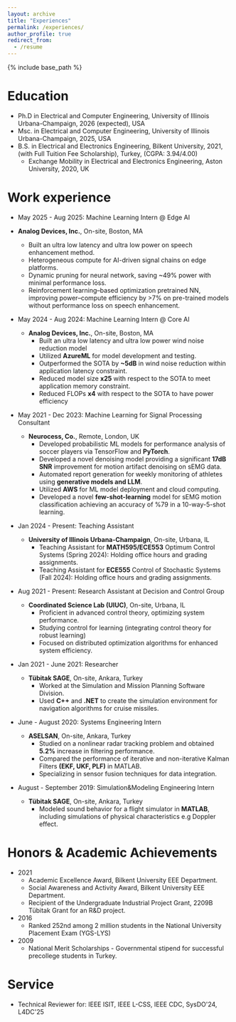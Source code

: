 ```yaml
---
layout: archive
title: "Experiences"
permalink: /experiences/
author_profile: true
redirect_from:
  - /resume
---
```


{% include base_path %}


Education
======
* Ph.D in Electrical and Computer Engineering, University of Illinois Urbana-Champaign, 2026 (expected), USA
* Msc. in Electrical and Computer Engineering, University of Illinois Urbana-Champaign, 2025, USA
* B.S. in Electrical and Electronics Engineering, Bilkent University, 2021, (with Full Tuition Fee Scholarship), Turkey, (CGPA: 3.94/4.00)
  * Exchange Mobility in Electrical and Electronics Engineering, Aston University, 2020, UK

Work experience
======
* May 2025 - Aug 2025: Machine Learning Intern @ Edge AI
 * **Analog Devices, Inc.**, On-site, Boston, MA
    - Built an ultra low latency and ultra low power on speech enhancement method.
    - Heterogeneous compute for AI-driven signal chains on edge platforms.
    - Dynamic pruning for neural network, saving ~49% power with minimal performance loss.
    - Reinforcement learning–based optimization pretrained NN, improving power–compute efficiency by >7% on pre-trained models without performance loss on speech enhancement.

* May 2024 - Aug 2024: Machine Learning Intern @ Core AI
  * **Analog Devices, Inc.**, On-site, Boston, MA
    - Built an ultra low latency and ultra low power wind noise reduction model
    - Utilized **AzureML** for model development and testing.
    - Outperformed the SOTA by **~5dB** in wind noise reduction within application latency constraint.
    - Reduced model size **x25** with respect to the SOTA to meet application memory constraint.
    - Reduced FLOPs **x4** with respect to the SOTA to have power efficiency

* May 2021 - Dec 2023: Machine Learning for Signal Processing Consultant
  * **Neurocess, Co.**, Remote, London, UK
    - Developed probabilistic ML models for performance analysis of soccer players via TensorFlow and **PyTorch**.
    - Developed a novel denoising model providing a significant **17dB SNR** improvement for motion artifact denoising on sEMG data.
    - Automated report generation for weekly monitoring of athletes using **generative models and LLM**.
    - Utilized **AWS** for ML model deployment and cloud computing.
    - Developed a novel **few-shot-learning** model for sEMG motion classification achieving an accuracy of %79 in a 10-way-5-shot learning.

* Jan 2024 - Present: Teaching Assistant
  * **University of Illinois Urbana-Champaign**, On-site, Urbana, IL
    - Teaching Assistant for **MATH595/ECE553** Optimum Control Systems (Spring 2024): Holding office hours and grading assignments.
    - Teaching Assistant for **ECE555** Control of Stochastic Systems (Fall 2024): Holding office hours and grading assignments.

* Aug 2021 - Present: Research Assistant at Decision and Control Group
  * **Coordinated Science Lab (UIUC)**, On-site, Urbana, IL
    - Proficient in advanced control theory, optimizing system performance.
    - Studying control for learning (integrating control theory for robust learning)
    - Focused on distributed optimization algorithms for enhanced system efficiency.

* Jan 2021 - June 2021: Researcher 
  * **Tübitak SAGE**, On-site, Ankara, Turkey
    - Worked at the Simulation and Mission Planning Software Division.
    - Used **C++** and **.NET** to create the simulation environment for navigation algorithms for cruise missiles.

* June - August 2020: Systems Engineering Intern
  * **ASELSAN**, On-site, Ankara, Turkey
    - Studied on a nonlinear radar tracking problem and obtained **5.2%** increase in filtering performance.
    - Compared the performance of iterative and non-iterative Kalman Filters **(EKF, UKF, PLF)** in MATLAB.
    - Specializing in sensor fusion techniques for data integration.

* August - September 2019: Simulation&Modeling Engineering Intern
  * **Tübitak SAGE**, On-site, Ankara, Turkey
    - Modeled sound behavior for a flight simulator in **MATLAB**, including simulations of physical characteristics e.g Doppler effect.

Honors & Academic Achievements
======
* 2021 
  * Academic Excellence Award, Bilkent University EEE Department. 
  * Social Awareness and Activity Award, Bilkent University EEE Department. 
  * Recipient of the Undergraduate Industrial Project Grant, 2209B Tübitak Grant for an R&D project. 
* 2016
  * Ranked 252nd among 2 million students in the National University Placement Exam (YGS-LYS) 
* 2009
  * National Merit Scholarships - Governmental stipend for successful precollege students in Turkey. 


Service
======
* Technical Reviewer for: IEEE ISIT, IEEE L-CSS, IEEE CDC, SysDO'24, L4DC'25

<!--   
Skills
======
* Skill 1
* Skill 2
  * Sub-skill 2.1
  * Sub-skill 2.2
  * Sub-skill 2.3
* Skill 3

Publications
======
  <ul>{% for post in site.publications reversed %}
    {% include archive-single-cv.html %}
  {% endfor %}</ul>
  
Talks
======
  <ul>{% for post in site.talks reversed %}
    {% include archive-single-talk-cv.html  %}
  {% endfor %}</ul>
  
Teaching
======
  <ul>{% for post in site.teaching reversed %}
    {% include archive-single-cv.html %}
  {% endfor %}</ul>
  
Service and leadership
======
* Currently signed in to 43 different slack teams -->
